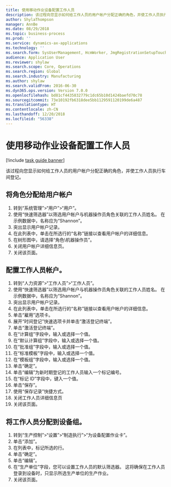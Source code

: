 ```yaml
---
title: 使用移动作业设备配置工作人员
description: 该过程向您显示如何给工作人员的用户帐户分配正确的角色，并使工作人员执行车间登记。
author: ShylaThompson
manager: AnnBe
ms.date: 08/29/2018
ms.topic: business-process
ms.prod: ''
ms.service: dynamics-ax-applications
ms.technology: ''
ms.search.form: SysUserManagement, HcmWorker, JmgRegistrationSetupTouch, JmgRegistrationSetupAssignUsers
audience: Application User
ms.reviewer: shylaw
ms.search.scope: Core, Operations
ms.search.region: Global
ms.search.industry: Manufacturing
ms.author: shylaw
ms.search.validFrom: 2016-06-30
ms.dyn365.ops.version: Version 7.0.0
ms.openlocfilehash: bd81cf4435832779c1dc65b10d1424baefd70c78
ms.sourcegitcommit: 73e10192fb6318dee5bb1129591120199de6a487
ms.translationtype: HT
ms.contentlocale: zh-CN
ms.lasthandoff: 12/20/2018
ms.locfileid: "56338"
---
```

# <a name="configure-a-worker-using-the-mobile-job-device"></a>使用移动作业设备配置工作人员

[!include [task guide banner](../../includes/task-guide-banner.md)]

该过程向您显示如何给工作人员的用户帐户分配正确的角色，并使工作人员执行车间登记。


## <a name="assign-roles-to-user-account"></a>将角色分配给用户帐户
1. 转到“系统管理”>“用户”>“用户”。
2. 使用“快速筛选器”以筛选用户帐户与机器操作员角色关联的工作人员姓名。 在示例数据中，名称应为“Shannon”。
3. 突出显示用户帐户记录。
4. 在此列表中，单击在所选行的“名称”链接以查看用户帐户的详细信息。
5. 在树形图中，请选择“角色\机器操作员”。
6. 关闭用户帐户详细信息页。
7. 关闭该页面。

## <a name="configure-worker-account"></a>配置工作人员帐户。
1. 转到“人力资源”>“工作人员”>“工作人员”。
2. 使用“快速筛选器”以筛选用户帐户与机器操作员角色关联的工作人员姓名。 在示例数据中，名称应为“Shannon”。
3. 突出显示用户帐户记录。
4. 在此列表中，单击在所选行的“名称”链接以查看用户帐户的详细信息。
5. 单击“雇用”选项卡。
6. 展开“时间登记”快速选项卡并单击“激活登记终端”。
7. 单击“激活登记终端”。
8. 在“计算组”字段中，输入或选择一个值。
9. 在“默认计算组”字段中，输入或选择一个值。
10. 在“批准组”字段中，输入或选择一个值。
11. 在“标准模板”字段中，输入或选择一个值。
12. 在“模板组”字段中，输入或选择一个值。
13. 单击“确定”。
14. 单击“编辑”为新时期登记的工作人员输入一个标记编号。
15. 在“标记 ID”字段中，键入一个值。
16. 单击“保存”。
17. 使用“保存记录”快捷方式。
18. 关闭工作人员详细信息页
19. 关闭该页面。

## <a name="assign-worker-to-device-group"></a>将工作人员分配到设备组。
1. 转到“生产控制”>“设置”>“制造执行”>“为设备配置作业卡”。
2. 单击“添加”。
3. 在列表中，标记所选的行。
4. 单击“确定”。
5. 单击“编辑”。
6. 在“生产单位”字段，您可以设置工作人员的默认筛选器。 这将确保在工作人员登录到设备时，只显示所选生产单位的生产作业。
7. 关闭该页面。

